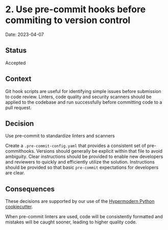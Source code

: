 # 2. Use pre-commit hooks before commiting to version control

Date: 2023-04-07

## Status

Accepted

## Context

Git hook scripts are useful for identifying simple issues before submission to code review. Linters, code quality and
security scanners should be applied to the codebase and run successfully before committing code to a pull request.

## Decision

Use pre-commit to standardize linters and scanners

Create a `.pre-commit-config.yaml` that provides a consistent set of pre-commithooks. Versions should generally be explicit within
that file to avoid ambiguity. Clear instructions should be provided to enable
new developers and reviewers to quickly and efficiently utilize the solution.
Instructions should be provided so that basic `pre-commit` expectations for
developers are clear.

## Consequences

These decisions are supported by our use of the [Hypermodern Python cookiecutter](https://github.com/cjolowicz/cookiecutter-hypermodern-python).

When pre-commit linters are used, code will be consistently formatted and mistakes will be caught sooner, leading to higher quality code.
